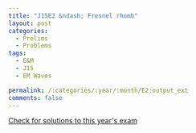 ```yaml
---
title: "J15E2 &ndash; Fresnel rhomb"
layout: post
categories:
  - Prelims
  - Problems
tags:
  - E&M
  - J15
  - EM Waves

permalink: /:categories/:year/:month/E2:output_ext
comments: false
---
```

<object data="2015J2E.pdf" type="application/pdf" width="100%" height="500"></object>
<div class="message"><a href='https://princetonprelim.com/prelim/34/'>Check for solutions to this year's exam</a></div>